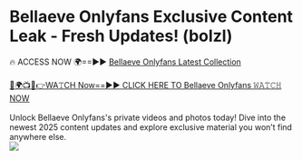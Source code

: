 # Bellaeve Onlyfans Exclusive Content Leak - Fresh Updates! (bolzl)

🔥 ACCESS NOW 🌍==►► <a href="https://tinyurl.com/kvy9nzfs" rel="nofollow">Bellaeve Onlyfans Latest Collection</a>
<br><br>
[🔴🌍📺📱👉WA𝚃CH Now==►► CLICK HERE TO Bellaeve Onlyfans 𝚆𝙰𝚃𝙲𝙷 NOW](https://tinyurl.com/kvy9nzfs)
<br><br>
Unlock Bellaeve Onlyfans's private videos and photos today! Dive into the newest 2025 content updates and explore exclusive material you won’t find anywhere else.
<br>
<a href="https://tinyurl.com/kvy9nzfs" rel="nofollow" data-target="animated-image.originalLink"><img src="https://camo.githubusercontent.com/8a4f000d20f83aca3bf7ec5f350d767afa0574a8a352519fd8cfa583a6f93a33/68747470733a2f2f692e696d6775722e636f6d2f644a486b345a712e676966" data-canonical-src="https://i.imgur.com/dJHk4Zq.gif" style="max-width: 100%; display: inline-block;" data-target="animated-image.originalImage"></a>
<br>

